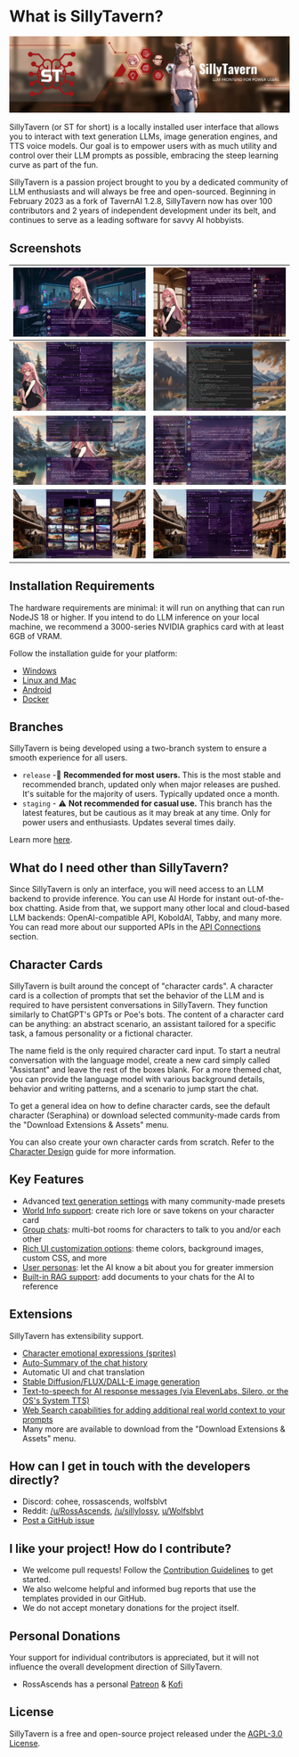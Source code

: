 # What is SillyTavern?

![SillyTavern - LLM Frontend for Power Users](/static/banner.jpg)

SillyTavern (or ST for short) is a locally installed user interface that allows you to interact with text generation LLMs, image generation engines, and TTS voice models. Our goal is to empower users with as much utility and control over their LLM prompts as possible, embracing the steep learning curve as part of the fun.

SillyTavern is a passion project brought to you by a dedicated community of LLM enthusiasts and will always be free and open-sourced. Beginning in February 2023 as a fork of TavernAI 1.2.8, SillyTavern now has over 100 contributors and 2 years of independent development under its belt, and continues to serve as a leading software for savvy AI hobbyists.

## Screenshots

| ![VN Mode](/static/screenshot1.jpg) | ![Character Management](/static/screenshot2.jpg) |
|:---:|:---:|
| ![Advanced Formatting](/static/screenshot3.jpg) | ![Slash Commands](/static/screenshot4.jpg) |
| ![Extensions](/static/screenshot5.jpg) | ![Response Config](/static/screenshot6.jpg) |
| ![Backgrounds](/static/screenshot7.jpg) | ![User Settings](/static/screenshot8.jpg) |

## Installation Requirements

The hardware requirements are minimal: it will run on anything that can run NodeJS 18 or higher. If you intend to do LLM inference on your local machine, we recommend a 3000-series NVIDIA graphics card with at least 6GB of VRAM.

Follow the installation guide for your platform:

* [Windows](https://docs.sillytavern.app/installation/windows/)
* [Linux and Mac](https://docs.sillytavern.app/installation/linuxmacos/)
* [Android](https://docs.sillytavern.app/installation/android-(termux)/)
* [Docker](https://docs.sillytavern.app/installation/docker/)

## Branches

SillyTavern is being developed using a two-branch system to ensure a smooth experience for all users.

* `release` -🌟 **Recommended for most users.** This is the most stable and recommended branch, updated only when major releases are pushed. It's suitable for the majority of users. Typically updated once a month.
* `staging` - ⚠️ **Not recommended for casual use.** This branch has the latest features, but be cautious as it may break at any time. Only for power users and enthusiasts. Updates several times daily.

Learn more [here](https://docs.sillytavern.app/usage/branches/).

## What do I need other than SillyTavern?

Since SillyTavern is only an interface, you will need access to an LLM backend to provide inference. You can use AI Horde for instant out-of-the-box chatting. Aside from that, we support many other local and cloud-based LLM backends: OpenAI-compatible API, KoboldAI, Tabby, and many more. You can read more about our supported APIs in the [API Connections](https://docs.sillytavern.app/usage/api-connections/) section.

## Character Cards

SillyTavern is built around the concept of "character cards". A character card is a collection of prompts that set the behavior of the LLM and is required to have persistent conversations in SillyTavern. They function similarly to ChatGPT's GPTs or Poe's bots. The content of a character card can be anything: an abstract scenario, an assistant tailored for a specific task, a famous personality or a fictional character.

The name field is the only required character card input. To start a neutral conversation with the language model, create a new card simply called "Assistant" and leave the rest of the boxes blank. For a more themed chat, you can provide the language model with various background details, behavior and writing patterns, and a scenario to jump start the chat.

<!-- To have a quick conversation without selecting a character card or to just test the LLM connection, simply type your prompt input into the input bar on the Welcome Screen after opening SillyTavern. Please note that such chats are temporary and will not be saved. -->

To get a general idea on how to define character cards, see the default character (Seraphina) or download selected community-made cards from the "Download Extensions & Assets" menu.

You can also create your own character cards from scratch. Refer to the [Character Design](/Usage/Core%20Concepts/characterdesign.md) guide for more information.

## Key Features

* Advanced [text generation settings](/Usage/Core%20Concepts/advancedformatting.md) with many community-made presets
* [World Info support](/Usage/Core%20Concepts/worldinfo.md): create rich lore or save tokens on your character card
* [Group chats](/Usage/Core%20Concepts/groupchats.md): multi-bot rooms for characters to talk to you and/or each other
* [Rich UI customization options](/Usage/Core%20Concepts/uicustomization.md): theme colors, background images, custom CSS, and more
* [User personas](/Usage/Core%20Concepts/personas.md): let the AI know a bit about you for greater immersion
* [Built-in RAG support](/Usage/Core%20Concepts/Data%20Bank.md): add documents to your chats for the AI to reference

## Extensions

SillyTavern has extensibility support.

* [Character emotional expressions (sprites)](/extensions/Expression-Images.md)
* [Auto-Summary of the chat history](/extensions/Summarize.md)
* Automatic UI and chat translation
* [Stable Diffusion/FLUX/DALL-E image generation](/extensions/Stable-Diffusion.md)
* [Text-to-speech for AI response messages (via ElevenLabs, Silero, or the OS's System TTS)](/extensions/TTS.md)
* [Web Search capabilities for adding additional real world context to your prompts](/extensions/WebSearch.md)
* Many more are available to download from the "Download Extensions & Assets" menu.

## How can I get in touch with the developers directly?

* Discord: cohee, rossascends, wolfsblvt
* Reddit: [/u/RossAscends](https://www.reddit.com/user/RossAscends/), [/u/sillylossy](https://www.reddit.com/user/sillylossy/), [u/Wolfsblvt](https://www.reddit.com/user/Wolfsblvt/)
* [Post a GitHub issue](https://github.com/SillyTavern/SillyTavern/issues)

## I like your project! How do I contribute?

* We welcome pull requests! Follow the [Contribution Guidelines](https://github.com/SillyTavern/SillyTavern/blob/release/CONTRIBUTING.md) to get started.
* We also welcome helpful and informed bug reports that use the templates provided in our GitHub.
* We do not accept monetary donations for the project itself.

## Personal Donations

Your support for individual contributors is appreciated, but it will not influence the overall development direction of SillyTavern.

* RossAscends has a personal [Patreon](https://www.patreon.com/RossAscends) & [Kofi](https://ko-fi.com/rossascends)

## License

SillyTavern is a free and open-source project released under the [AGPL-3.0 License](https://github.com/SillyTavern/SillyTavern/blob/release/LICENSE).
